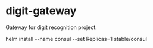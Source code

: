 # digit-gateway
Gateway for digit recognition project.

helm install --name consul --set Replicas=1 stable/consul
